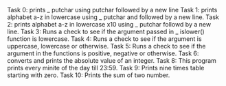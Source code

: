 Task 0: prints _ putchar using putchar followed by a new line
Task 1: prints alphabet a-z in lowercase using _ putchar and followed by a new line.
Task 2: prints alphabet a-z in lowercase x10 using _ putchar followd by a new line.
Task 3: Runs a check to see if the argument passed in _ islower() function is lowercase.
Task 4: Runs a check to see if the argument is uppercase, lowercase or otherwise.
Task 5: Runs a check to see if the argument in the functions is positive, negative or otherwise.
Task 6: converts and prints the absolute value of an integer.
Task 8: This program prints every minite of the day till 23:59.
Task 9: Prints nine times table starting with zero.
Task 10: Prints the sum of two number.
